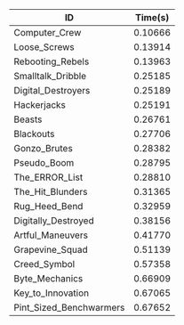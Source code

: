 |ID|Time(s)|
|-|-|
|Computer_Crew|0.10666|
|Loose_Screws|0.13914|
|Rebooting_Rebels|0.13963|
|Smalltalk_Dribble|0.25185|
|Digital_Destroyers|0.25189|
|Hackerjacks|0.25191|
|Beasts|0.26761|
|Blackouts|0.27706|
|Gonzo_Brutes|0.28382|
|Pseudo_Boom|0.28795|
|The_ERROR_List|0.28810|
|The_Hit_Blunders|0.31365|
|Rug_Heed_Bend|0.32959|
|Digitally_Destroyed|0.38156|
|Artful_Maneuvers|0.41770|
|Grapevine_Squad|0.51139|
|Creed_Symbol|0.57358|
|Byte_Mechanics|0.66909|
|Key_to_Innovation|0.67065|
|Pint_Sized_Benchwarmers|0.67652|
